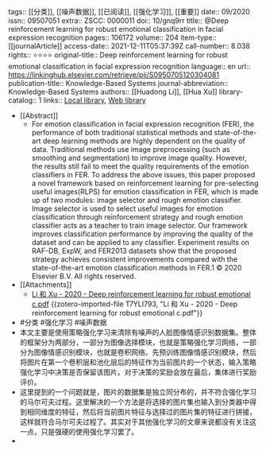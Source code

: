 tags:: [[分类]], [[噪声数据]], [[已阅读]], [[强化学习]], [[重要]]
date:: 09/2020
issn:: 09507051
extra:: ZSCC: 0000011
doi:: 10/gnq9rr
title:: @Deep reinforcement learning for robust emotional classification in facial expression recognition
pages:: 106172
volume:: 204
item-type:: [[journalArticle]]
access-date:: 2021-12-11T05:37:39Z
call-number:: 8.038
rights:: ⭐⭐⭐⭐
original-title:: Deep reinforcement learning for robust emotional classification in facial expression recognition
language:: en
url:: https://linkinghub.elsevier.com/retrieve/pii/S0950705120304081
publication-title:: Knowledge-Based Systems
journal-abbreviation:: Knowledge-Based Systems
authors:: [[Huadong Li]], [[Hua Xu]]
library-catalog:: 1
links:: [Local library](zotero://select/library/items/2MISUPF4), [Web library](https://www.zotero.org/users/8746250/items/2MISUPF4)

- [[Abstract]]
	- For emotion classification in facial expression recognition (FER), the performance of both traditional statistical methods and state-of-the-art deep learning methods are highly dependent on the quality of data. Traditional methods use image preprocessing (such as smoothing and segmentation) to improve image quality. However, the results still fail to meet the quality requirements of the emotion classifiers in FER. To address the above issues, this paper proposed a novel framework based on reinforcement learning for pre-selecting useful images(RLPS) for emotion classification in FER, which is made up of two modules: image selector and rough emotion classifier. Image selector is used to select useful images for emotion classification through reinforcement strategy and rough emotion classifier acts as a teacher to train image selector. Our framework improves classification performance by improving the quality of the dataset and can be applied to any classifier. Experiment results on RAF-DB, ExpW, and FER2013 datasets show that the proposed strategy achieves consistent improvements compared with the state-of-the-art emotion classification methods in FER.1 © 2020 Elsevier B.V. All rights reserved.
- [[Attachments]]
	- [Li 和 Xu - 2020 - Deep reinforcement learning for robust emotional c.pdf](zotero://select/library/items/T7YLI793) {{zotero-imported-file T7YLI793, "Li 和 Xu - 2020 - Deep reinforcement learning for robust emotional c.pdf"}}
- #分类 #强化学习 #噪声数据
- 本文主要是使用策略强化学习来清除有噪声的人脸图像情感识别数据集。整体的框架分为两部分，一部分为图像选择模块，也就是策略强化学习网络，一部分为图像情感识别模块，也就是卷积网络。先预训练图像情感识别模块，然后将图片在第一个卷积层和池化层后的特征作为当前图片的一个状态，输入策略强化学习中决策是否保留该图片。对于决策的奖励会放在最后，集体进行奖励评价。
- 这里提到的一个问题就是，图片的数据集是独立同分布的，并不符合强化学习的马尔可夫过程。这里解决的一个方法是将选择的图片集也输入到分类器中得到相同维度的特征，然后将当前图片特征与选择过的图片集的特征进行拼接，这样就符合马尔可夫过程了。其实对于其他强化学习的文章来说都没有关注这一点，只是强硬的使用强化学习罢了。
-
